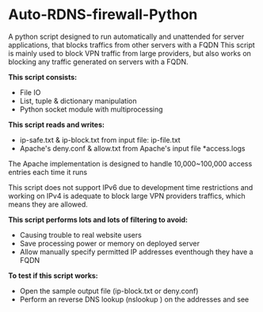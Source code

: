 # Auto-RDNS-firewall-Python
A python script designed to run automatically and unattended for server applications, that blocks traffics from other servers with a FQDN
This script is mainly used to block VPN traffic from large providers, but also works on blocking any traffic generated on servers with a FQDN.

**This script consists:**
 - File IO
 - List, tuple & dictionary manipulation
 - Python socket module with multiprocessing

**This script reads and writes:**
 - ip-safe.txt & ip-block.txt from input file: ip-file.txt
 - Apache's deny.conf & allow.txt from Apache's input file \*access.logs

The Apache implementation is designed to handle 10,000~100,000 access entries each time it runs

This script does not support IPv6 due to development time restrictions and working on IPv4 is adequate to block large VPN providers traffics, which means they are allowed.

**This script performs lots and lots of filtering to avoid:**
 - Causing trouble to real website users
 - Save processing power or memory on deployed server
 - Allow manually specify permitted IP addresses eventhough they have a FQDN

**To test if this script works:**
 - Open the sample output file (ip-block.txt or deny.conf)
 - Perform an reverse DNS lookup (nslookup <ip-address>) on the addresses and see
